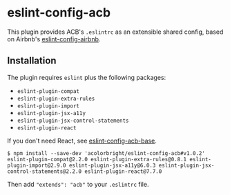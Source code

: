 # eslint-config-acb

This plugin provides ACB's `.eslintrc` as an extensible shared config, based on Airbnb's
[eslint-config-airbnb](https://github.com/airbnb/javascript/tree/master/packages/eslint-config-airbnb).

## Installation

The plugin requires `eslint` plus the following packages:
  - `eslint-plugin-compat`
  - `eslint-plugin-extra-rules`
  - `eslint-plugin-import`
  - `eslint-plugin-jsx-a11y`
  - `eslint-plugin-jsx-control-statements`
  - `eslint-plugin-react`

If you don't need React, see [eslint-config-acb-base](https://github.com/acolorbright/eslint-config-acb-base).

```shell
$ npm install --save-dev 'acolorbright/eslint-config-acb#v1.0.2' eslint-plugin-compat@2.2.0 eslint-plugin-extra-rules@0.8.1 eslint-plugin-import@2.9.0 eslint-plugin-jsx-a11y@6.0.3 eslint-plugin-jsx-control-statements@2.2.0 eslint-plugin-react@7.7.0
```

Then add `"extends": "acb"` to your `.eslintrc` file.
